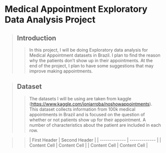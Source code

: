 # Medical Appointment Exploratory Data Analysis Project


> ## Introduction
>> In this project, I will be doing Exploratory data analysis for Medical Appointment datasets in Brazil. I plan to find the reason why the patients don’t show up in their appointments. At the end of the project, I plan to have some suggestions that may improve making appointments.

> ## Dataset
>> The datasets I will be using are taken from kaggle (https://www.kaggle.com/joniarroba/noshowappointments).  This dataset collects information from 100k medical appointments in Brazil and is focused on the question of whether or not patients show up for their appointment. A number of characteristics about the patient are included in each row.


>> | First Header  | Second Header |
   | ------------- | ------------- |
   | Content Cell  | Content Cell |
   | Content Cell  | Content Cell |
